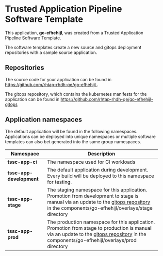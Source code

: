 # Trusted Application Pipeline Software Template

This application, **go-efhehijl**, was created from a Trusted Application Pipeline Software Template.

The software templates create a new source and gitops deployment repositories with a sample source application. 

## Repositories

The source code for your application can be found in [https://github.com/rhtap-rhdh-qe/go-efhehijl ](https://github.com/rhtap-rhdh-qe/go-efhehijl ).
 
The gitops repository, which contains the kubernetes manifests for the application can be found in 
[https://github.com/rhtap-rhdh-qe/go-efhehijl-gitops ](https://github.com/rhtap-rhdh-qe/go-efhehijl-gitops ) 

## Application namespaces 

The default application will be found in the following namespaces. Applications can be deployed into unique namespaces or multiple software templates can also bet generated into the same group namespaces.  

|  Namespace   |  Description   |  
| -------- | -------- |
| **tssc-app-ci** | The namespace used for CI workloads |
| **tssc-app-development** | The default application during development. Every build will be deployed to this namespace for testing. |
| **tssc-app-stage** | The staging namespace for this application. Promotion from development to stage is manual via an update to the [gitops repository](https://github.com/rhtap-rhdh-qe/go-efhehijl-gitops ) in the components/go-efhehijl/overlays/stage directory |
| **tssc-app-prod** | The production namespace for this application. Promotion from stage to production is manual via an update to the [gitops repository](https://github.com/rhtap-rhdh-qe/go-efhehijl-gitops ) in the components/go-efhehijl/overlays/prod directory |